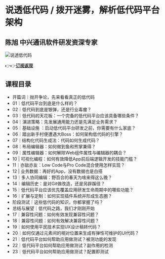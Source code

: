 说透低代码 / 拨开迷雾，解析低代码平台架构
======================

陈旭 **中兴通讯软件研发资深专家**
-------------------

![说透低代码](https://www.geekgay.com/storage/geek/geek_4307d10e0f74e2d2215a90856658c205.jpg)  
  
👉👉[**订阅返现**](https://time.geekbang.org/column/intro/100108401?code=LgkDPXujscZvUpeulgY8Jo1epPai8rdSdixLIAiBp3g%3D "说透低代码")  
  
课程目录
----

  
  
- 开篇词｜抛开争论，先来看看真正的低代码
- 01｜低代码平台到底是什么样的？
- 02｜低代码到底是银弹，还是行业毒瘤？
- 03｜低代码的天花板：一个完备的低代码平台应该具备哪些条件？
- 04｜演进策略：先发展通用能力还是先满足业务需求？
- 05｜基础设施 ：启动低代码平台研发之前，你需要有什么家底？
- 06｜踏出新手村便遭遇大Boss：如何架构低代码的引擎？
- 07｜结构化代码生成法：代码如何生成代码？
- 08｜布局编辑器：如何做到鱼和熊掌兼得？
- 09｜属性编辑器：如何解除Web组件属性与编辑器的耦合？
- 10 | 可视化编程：如何有效降低App前后端逻辑开发的技能门槛？
- 11｜亦敌亦友：Low Code与Pro Code混合使用怎样实现？
- 12 | 业务数据：再好的App，没有数据也是白搭
- 13｜多人协同编辑：野百合的春天为啥来得这么晚？
- 14｜编辑历史：是对Git做改造，还是另辟蹊径？
- 15｜低代码平台应该优先覆盖应用研发生命周期中的哪些功能？
- 16｜扩展与定制：如何实现插件系统并形成生态圈？
- 阶段测试｜这些低代码的知识，你都掌握了吗？
- 总结与展望｜低代码之路，我们才刚刚开始
- 17｜兼容性问题：如何有效发现兼容性问题？
- 18｜兼容性问题：如何有效解决兼容性问题？
- 19｜如何使用平民技术实现UX设计稿转代码？
- 20｜如何仅通过元素间的相对位置来生成有弹性可维护的UI代码？
- 21｜低代码平台如何帮助应用做测试？被测功能的发现
- 22｜低代码平台如何帮助应用做测试？副作用的检测
- 23｜低代码平台如何帮助应用做测试？配置即测试
